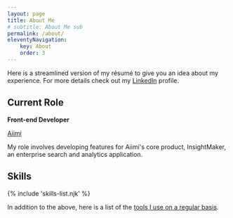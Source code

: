 ```yaml
---
layout: page
title: About Me
# subtitle: About Me sub
permalink: /about/
eleventyNavigation:
    key: About
    order: 3
---
```


Here is a streamlined version of my résumé to give you an idea about my experience. For more details check out my [LinkedIn](http://www.linkedin.com/in/ajaykarwal) profile.

## Current Role

**Front-end Developer**

[Aiimi](http://aiimi.com)

My role involves developing features for Aiimi's core product, InsightMaker, an enterprise search and analytics application.

## Skills

{% include 'skills-list.njk' %}

In addition to the above, here is a list of the [tools I use on a regular basis](/uses/).
